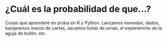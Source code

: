 # ¿Cuál es la probabilidad de que...?
Cosas que aprenderé en proba en R y Python. Lanzamos monedas, dados, barajeamos mazos de cartas, sacamos bolas de urnas, el experiemnto de la aguja de bufón, etc. 
